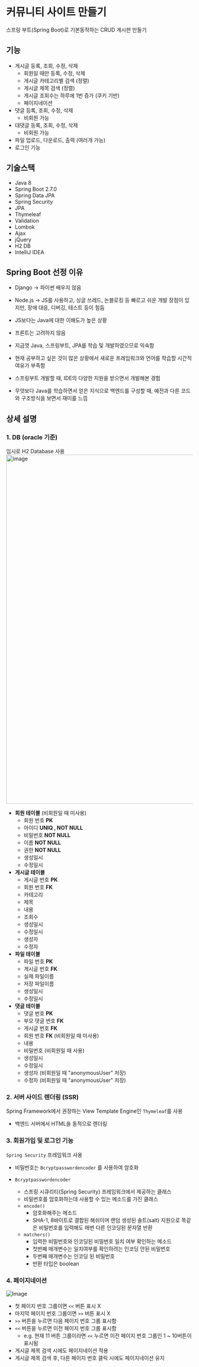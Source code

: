 # 커뮤니티 사이트 만들기

스프링 부트(Spring Boot)로 기본동작하는 CRUD 게시판 만들기


## 기능

- 게시글 등록, 조회, 수정, 삭제
    - 회원일 때만 등록, 수정, 삭제
    - 게시글 카테고리별 검색 (정렬)
    - 게시글 제목 검색 (정렬)
    - 게시글 조회수는 하루에 1번 증가 (쿠키 기반)
    - 페이지네이션
- 댓글 등록, 조회, 수정, 삭제
    - 비회원 가능
- 대댓글 등록, 조회, 수정, 삭제
    - 비회원 가능
- 파일 업로드, 다운로드, 출력 (여러개 가능)
- 로그인 기능

## 기술스택
- Java 8
- Spring Boot 2.7.0
- Spring Data JPA
- Spring Security
- JPA
- Thymeleaf
- Validation
- Lombok
- Ajax
- jQuery
- H2 DB
- IntelliJ IDEA

## Spring Boot 선정 이유
- Django -> 파이썬 배우지 않음
- Node.js -> JS를 사용하고, 싱글 쓰레드, 논블로킹 등 빠르고 쉬운 개발 장점이 있지만, 장애 대응, 디버깅, 테스트 등이 힘듬

- JS보다는 Java에 대한 이해도가 높은 상황
- 프론트는 고려하지 않음
- 지금껏 Java, 스프링부트, JPA를 학습 및 개발하였으므로 익숙함
- 현재 공부하고 싶은 것이 많은 상황에서 새로운 프레임워크와 언어를 학습할 시간적 여유가 부족함
- 스프링부트 개발할 때, IDE의 다양한 지원을 받으면서 개발해본 경험
- 무엇보다 Java를 학습하면서 얻은 지식으로 백엔드를 구성할 때, 예전과 다른 코드와 구조방식을 보면서 재미를 느낌

## 상세 설명
### 1. DB (oracle 기준)
임시로 H2 Database 사용
<img width="940" alt="image" src="https://user-images.githubusercontent.com/80039556/190580388-9920a946-4872-476e-899a-cc71538b0524.png">

- **회원 테이블** (비회원일 때 미사용)
    - 회원 번호 **PK**
    - 아이디 **UNIQ , NOT NULL**
    - 비밀번호 **NOT NULL**
    - 이름 **NOT NULL**
    - 권한 **NOT NULL**
    - 생성일시
    - 수정일시
- **게시글 테이블**
    - 게시글 번호 **PK**
    - 회원 번호 **FK**
    - 카테고리
    - 제목
    - 내용
    - 조회수
    - 생성일시
    - 수정일시
    - 생성자
    - 수정자
- **파일 테이블**
    - 파일 번호 **PK**
    - 게시글 번호 **FK**
    - 실제 파일이름
    - 저장 파일이름
    - 생성일시
    - 수정일시
- **댓글 테이블**
    - 댓글 번호 **PK**
    - 부모 댓글 번호 **FK**
    - 게시글 번호 **FK**
    - 회원 번호 **FK** (비회원일 때 미사용)
    - 내용
    - 비밀번호 (비회원일 때 사용)
    - 생성일시
    - 수정일시
    - 생성자 (비회원일 때 "anonymousUser" 저장)
    - 수정자 (비회원일 때 "anonymousUser" 저장)
    
### 2. 서버 사이드 렌더링 (SSR)
Spring Framework에서 권장하는 View Template Engine인 `Thymeleaf`를 사용

- 백엔드 서버에서 HTML을 동적으로 렌더링

### 3. 회원가입 및 로그인 기능
`Spring Security` 프레임워크 사용

- 비밀번호는 `Bcryptpasswordencoder` 를 사용하여 암호화

- `Bcryptpasswordencoder`
  - 스프링 시큐리티(Spring Security) 프레임워크에서 제공하는 클래스
  - 비밀번호를 암호화하는데 사용할 수 있는 메소드를 가진 클래스
  - `encode()`
    - 암호화해주는 메소드
    - SHA-1, 8바이트로 결합된 해쉬이며 랜덤 생성된 솔트(salt) 지원으로 똑같은 비밀번호를 입력해도 매번 다른 인코딩된 문자열 반환
  - `matchers()`
    - 입력한 비밀번호와 인코딩된 비밀번호 일치 여부 확인하는 메소드
    - 첫번째 매개변수는 일치여부를 확인하려는 인코딩 안된 비밀번호
    - 두번째 매개변수는 인코딩 된 비밀번호
    - 반환 타입은 boolean
  
### 4. 페이지네이션

![Image](https://user-images.githubusercontent.com/80039556/204278737-6904b04c-011e-48a1-b572-278cadecd3c6.gif)

- 첫 페이지 번호 그룹이면  `<<` 버튼 표시 X
- 마지막 페이지 번호 그룹이면 `>>` 버튼 표시 X
- `>>` 버튼을 누르면 다음 페이지 번호 그룹 표시함
- `<<` 버튼을 누르면 이전 페이지 번호 그룹 표시함
  - e.g. 현재 11 버튼 그룹이라면 `<<` 누르면 이전 페이지 번호 그룹인 1 ~ 10버튼이 표시됨
- 게시글 제목 검색 시에도 페이지네이션 적용
- 게시글 제목 검색 후, 다른 페이지 번호 클릭 시에도 페이지네이션 유지

